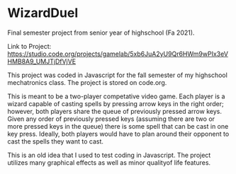 # WizardDuel
Final semester project from senior year of highschool (Fa 2021).

Link to Project: https://studio.code.org/projects/gamelab/5xb6JuA2yU9Qr6HWm9wPIx3eVHMB8A9_UMJTjDfVjVE

This project was coded in Javascript for the fall semester of my highschool mechatronics class. The project is stored on code.org. 

This is meant to be a two-player competative video game. Each player is a wizard capable of casting spells by pressing arrow keys in the right order; however, both players share the queue of previously pressed arrow keys. Given any order of previously pressed keys (assuming there are two or more pressed keys in the queue) there is some spell that can be cast in one key press. Ideally, both players would have to plan around their opponent to cast the spells they want to cast. 

This is an old idea that I used to test coding in Javascript. The project utilizes many graphical effects as well as minor qualityof life features.
